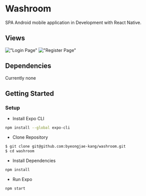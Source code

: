 # Washroom

SPA Android mobile application in Development with React Native.

## Views

!["Login Page"](https://github.com/byeongjae-kang/washroom/blob/development/authpages/docs/Login.png)
!["Register Page"](https://github.com/byeongjae-kang/washroom/blob/development/authpages/docs/Register.png)

## Dependencies

Currently none

## Getting Started

### Setup

* Install Expo CLI 
```sh
npm install --global expo-cli
```

* Clone Repository
```sh
$ git clone git@github.com:byeongjae-kang/washroom.git
$ cd washroom
```

* Install Dependencies
```sh
npm install
```

* Run Expo
```sh
npm start
```

